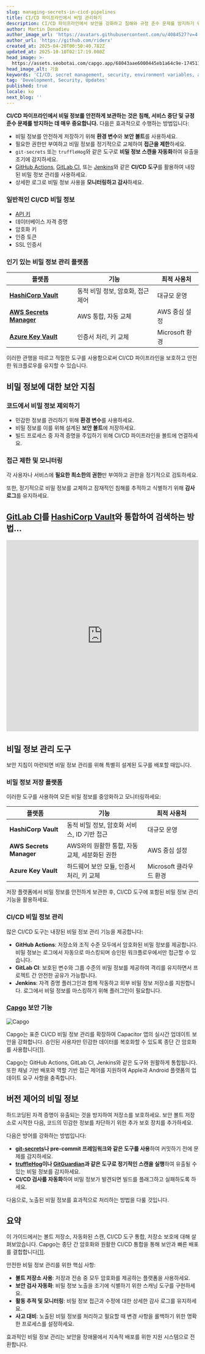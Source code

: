 ```yaml
---
slug: managing-secrets-in-cicd-pipelines
title: CI/CD 파이프라인에서 비밀 관리하기
description: CI/CD 파이프라인에서 보안을 강화하고 침해와 규정 준수 문제를 방지하기 위한 효과적인 비밀 관리 전략을 알아보세요.
author: Martin Donadieu
author_image_url: 'https://avatars.githubusercontent.com/u/4084527?v=4'
author_url: 'https://github.com/riderx'
created_at: 2025-04-20T00:50:40.782Z
updated_at: 2025-10-10T02:17:19.000Z
head_image: >-
  https://assets.seobotai.com/capgo.app/68043aae6000445eb1a64c9e-1745110261303.jpg
head_image_alt: 기술
keywords: 'CI/CD, secret management, security, environment variables, automated scanning'
tag: 'Development, Security, Updates'
published: true
locale: ko
next_blog: ''
---
```

**CI/CD 파이프라인에서 비밀 정보를 안전하게 보관하는 것은 침해, 서비스 중단 및 규정 준수 문제를 방지하는 데 매우 중요합니다.** 다음은 효과적으로 수행하는 방법입니다:

-   비밀 정보를 안전하게 저장하기 위해 **환경 변수**와 **보안 볼트**를 사용하세요.
-   필요한 권한만 부여하고 비밀 정보를 정기적으로 교체하여 **접근을 제한**하세요.
-   `git-secrets` 또는 `truffleHog`와 같은 도구로 **비밀 정보 스캔을 자동화**하여 유출을 조기에 감지하세요.
-   [GitHub Actions](https://docs.github.com/actions), [GitLab CI](https://docs.gitlab.com/ee/ci/), 또는 [Jenkins](https://www.jenkins.io/)와 같은 **CI/CD 도구**를 활용하여 내장된 비밀 정보 관리를 사용하세요.
-   상세한 로그로 비밀 정보 사용을 **모니터링하고 감사**하세요.

### 일반적인 CI/CD 비밀 정보

-   [API 키](https://capgo.app/docs/webapp/api-keys/)
-   데이터베이스 자격 증명
-   암호화 키
-   인증 토큰
-   SSL 인증서

### 인기 있는 비밀 정보 관리 플랫폼

| 플랫폼 | 기능 | 최적 사용처 |
| --- | --- | --- |
| **[HashiCorp Vault](https://www.hashicorp.com/products/vault)** | 동적 비밀 정보, 암호화, 접근 제어 | 대규모 운영 |
| **[AWS Secrets Manager](https://docs.aws.amazon.com/secretsmanager/)** | AWS 통합, 자동 교체 | AWS 중심 설정 |
| **[Azure Key Vault](https://learn.microsoft.com/en-us/azure/key-vault/)** | 인증서 처리, 키 교체 | Microsoft 환경 |

이러한 관행을 따르고 적절한 도구를 사용함으로써 CI/CD 파이프라인을 보호하고 안전한 워크플로우를 유지할 수 있습니다.

## 비밀 정보에 대한 보안 지침

### 코드에서 비밀 정보 제외하기

-   민감한 정보를 관리하기 위해 **환경 변수**를 사용하세요.
-   비밀 정보를 이를 위해 설계된 **보안 볼트**에 저장하세요.
-   빌드 프로세스 중 자격 증명을 주입하기 위해 CI/CD 파이프라인을 볼트에 연결하세요.

### 접근 제한 및 모니터링

각 사용자나 서비스에 **필요한 최소한의 권한**만 부여하고 권한을 정기적으로 검토하세요.

또한, 정기적으로 비밀 정보를 교체하고 잠재적인 침해를 추적하고 식별하기 위해 **감사 로그**를 유지하세요.

## [GitLab CI](https://docs.gitlab.com/ee/ci/)를 [HashiCorp Vault](https://www.hashicorp.com/products/vault)와 통합하여 검색하는 방법...

<iframe src="https://www.youtube.com/embed/NsPcl4rqy9A" aria-label="YouTube video player" frameborder="0" allow="accelerometer; autoplay; clipboard-write; encrypted-media; gyroscope; picture-in-picture; web-share" referrerpolicy="strict-origin-when-cross-origin" style="width: 100%; height: 500px;" allowfullscreen></iframe>

## 비밀 정보 관리 도구

보안 지침이 마련되면 비밀 정보 관리를 위해 특별히 설계된 도구를 배포할 때입니다.

### 비밀 정보 저장 플랫폼

이러한 도구를 사용하여 모든 비밀 정보를 중앙화하고 모니터링하세요:

| 플랫폼 | 기능 | 최적 사용처 |
| --- | --- | --- |
| **HashiCorp Vault** | 동적 비밀 정보, 암호화 서비스, ID 기반 접근 | 대규모 운영 |
| **AWS Secrets Manager** | AWS와의 원활한 통합, 자동 교체, 세분화된 권한 | AWS 중심 설정 |
| **Azure Key Vault** | 하드웨어 보안 모듈, 인증서 처리, 키 교체 | Microsoft 클라우드 환경 |

저장 플랫폼에서 비밀 정보를 안전하게 보관한 후, CI/CD 도구에 포함된 비밀 정보 관리 기능을 활용하세요.

### CI/CD 비밀 정보 관리

많은 CI/CD 도구는 내장된 비밀 정보 관리 기능을 제공합니다:

-   **GitHub Actions**: 저장소와 조직 수준 모두에서 암호화된 비밀 정보를 제공합니다. 비밀 정보는 로그에서 자동으로 마스킹되며 승인된 워크플로우에서만 접근할 수 있습니다.
-   **GitLab CI**: 보호된 변수와 그룹 수준의 비밀 정보를 제공하여 격리를 유지하면서 프로젝트 간 안전한 공유가 가능합니다.
-   **Jenkins**: 자격 증명 플러그인과 함께 작동하고 외부 비밀 정보 저장소를 지원합니다. 로그에서 비밀 정보를 마스킹하기 위해 플러그인이 필요합니다.

### [Capgo](https://capgo.app/) 보안 기능

![Capgo](https://assets.seobotai.com/capgo.app/68043aae6000445eb1a64c9e/37a0fc028bf1f414683e8dee42eedfb0.jpg)

Capgo는 표준 CI/CD 비밀 정보 관리를 확장하여 Capacitor 앱의 실시간 업데이트 보안을 강화합니다. 승인된 사용자만 민감한 데이터를 복호화할 수 있도록 종단 간 암호화를 사용합니다[\[1\]](https://capgo.app/).

Capgo는 GitHub Actions, GitLab CI, Jenkins와 같은 도구와 원활하게 통합됩니다. 또한 채널 기반 배포와 역할 기반 접근 제어를 지원하여 Apple과 Android 플랫폼의 업데이트 요구 사항을 충족합니다.

## 버전 제어의 비밀 정보

하드코딩된 자격 증명이 유출되는 것을 방지하여 저장소를 보호하세요. 보안 볼트 저장소로 시작한 다음, 코드의 민감한 정보를 차단하기 위한 추가 보호 장치를 추가하세요.

다음은 방어를 강화하는 방법입니다:

-   **[git-secrets](https://github.com/awslabs/git-secrets)나 pre-commit 프레임워크와 같은 도구를 사용**하여 커밋하기 전에 문제를 감지하세요.
-   **[truffleHog](https://github.com/trufflesecurity/trufflehog)이나 [GitGuardian](https://www.gitguardian.com/)과 같은 도구로 정기적인 스캔을 실행**하여 유출될 수 있는 비밀 정보를 감지하세요.
-   **CI/CD 검사를 자동화**하여 비밀 정보가 발견되면 빌드를 플래그하고 실패하도록 하세요.

다음으로, 노출된 비밀 정보를 효과적으로 처리하는 방법을 다룰 것입니다.

## 요약

이 가이드에서는 볼트 저장소, 자동화된 스캔, CI/CD 도구 통합, 저장소 보호에 대해 살펴보았습니다. Capgo는 종단 간 암호화와 원활한 CI/CD 통합을 통해 보안과 빠른 배포를 결합합니다[\[1\]](https://capgo.app/).

안전한 비밀 정보 관리를 위한 핵심 사항:

-   **볼트 저장소 사용**: 저장과 전송 중 모두 암호화를 제공하는 플랫폼을 사용하세요.
-   **보안 검사 자동화**: 비밀 정보 노출을 조기에 식별하기 위한 스캐닝 도구를 구현하세요.
-   **활동 추적 및 모니터링**: 비밀 정보 접근과 수정에 대한 상세한 감사 로그를 유지하세요.
-   **사고 대비**: 노출된 비밀 정보를 처리하고 필요할 때 변경 사항을 롤백하기 위한 명확한 프로세스를 설정하세요.

효과적인 비밀 정보 관리는 보안을 장애물에서 지속적 배포를 위한 지원 시스템으로 전환합니다.
